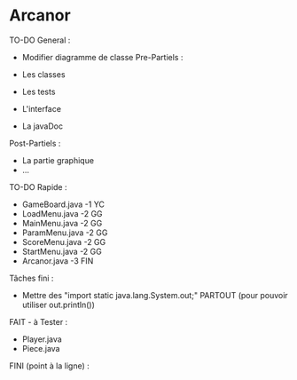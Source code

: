 # Arcanor

TO-DO General :
- Modifier diagramme de classe
Pre-Partiels :
  
- Les classes
- Les tests
- L'interface
- La javaDoc

Post-Partiels :
  
- La partie graphique
- ...

TO-DO Rapide :
- GameBoard.java -1 YC
- LoadMenu.java -2 GG
- MainMenu.java -2 GG
- ParamMenu.java -2 GG
- ScoreMenu.java -2 GG
- StartMenu.java -2 GG
- Arcanor.java -3 FIN

Tâches fini :
- Mettre des "import static java.lang.System.out;" PARTOUT (pour pouvoir utiliser out.println())

FAIT - à Tester :
- Player.java
- Piece.java

FINI (point à la ligne) :

